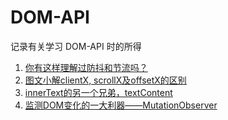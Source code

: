 # DOM-API
记录有关学习 DOM-API 时的所得

1. [你有这样理解过防抖和节流吗？](https://www.yuque.com/xiaoyingjie/domapi/adstvs)
2. [图文小解clientX, scrollX及offsetX的区别](https://www.yuque.com/xiaoyingjie/domapi/xng3md)
3. [innerText的另一个兄弟，textContent](https://www.yuque.com/xiaoyingjie/domapi/hcns91)
4. [监测DOM变化的一大利器——MutationObserver](https://www.yuque.com/xiaoyingjie/domapi/ftcuqy)
